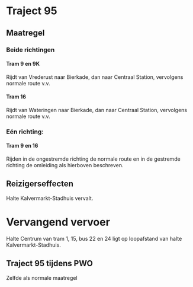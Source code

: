 # Traject 95
## Maatregel
### Beide richtingen

#### Tram 9 en 9K
Rijdt van Vrederust naar Bierkade, dan naar Centraal Station, vervolgens normale route v.v.

#### Tram 16
Rijdt van Wateringen naar Bierkade, dan naar Centraal Station, vervolgens normale route v.v.

### Eén richting:

#### Tram 9 en 16
Rijden in de ongestremde richting de normale route en in de gestremde richting de omleiding als hierboven beschreven.

## Reizigerseffecten
Halte Kalvermarkt-Stadhuis vervalt.

# Vervangend vervoer
Halte Centrum van tram 1, 15, bus 22 en 24 ligt op loopafstand van halte Kalvermarkt-Stadhuis.

## Traject 95 tijdens PWO
Zelfde als normale maatregel
